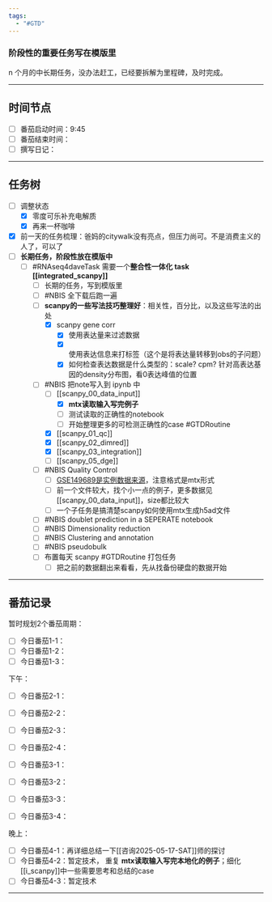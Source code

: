 ```yaml
---
tags:
  - "#GTD"
---
```


### 阶段性的重要任务写在模版里

n 个月的中长期任务，没办法赶工，已经要拆解为里程碑，及时完成。

---
## 时间节点

- [ ] 番茄启动时间：9:45
- [ ] 番茄结束时间：
- [ ] 撰写日记：

---
## 任务树

- [ ] 调整状态
	- [x] 零度可乐补充电解质
	 - [x] 再来一杯咖啡
- [x] 前一天的任务梳理：爸妈的citywalk没有亮点，但压力尚可。不是消费主义的人了，可以了
- [ ] **长期任务，阶段性放在模版中**
  - [ ] #RNAseq4daveTask 需要一个**整合性一体化 task [[integrated_scanpy]]**
    - [ ] 长期的任务，写到模版里
    - [ ] #NBIS 全下载后跑一遍
    - [ ] **scanpy的一些写法技巧整理好**：相关性，百分比，以及这些写法的出处
	    - [x] scanpy gene corr
	      - [x] 使用表达量来过滤数据
	       - [x] 使用表达信息来打标签（这个是将表达量转移到obs的子问题）
	        - [x] 如何检查表达数据是什么类型的：scale? cpm? 针对高表达基因的density分布图，看0表达峰值的位置
    - [ ] #NBIS 把note写入到 ipynb 中
	    - [ ] [[scanpy_00_data_input]]
		    - [x] **mtx读取输入写完例子**
	        - [ ] 测试读取的正确性的notebook
		    - [ ] 开始整理更多的可检测正确性的case #GTDRoutine 
	    - [x] [[scanpy_01_qc]]
	    - [x] [[scanpy_02_dimred]]
	    - [x] [[scanpy_03_integration]]
	    - [ ] [[scanpy_05_dge]]
    - [ ] #NBIS Quality Control
	    - [ ] [GSE149689是实例数据来源](https://www.ncbi.nlm.nih.gov/geo/query/acc.cgi?acc=GSE149689)，注意格式是mtx形式 
	    - [ ] 前一个文件较大，找个小一点的例子，更多数据见[[scanpy_00_data_input]]，size都比较大
	    - [ ] 一个子任务是搞清楚scanpy如何使用mtx生成h5ad文件
    - [ ] #NBIS doublet prediction in a SEPERATE notebook
    - [ ] #NBIS Dimensionality reduction
    - [ ] #NBIS Clustering and annotation
    - [ ] #NBIS pseudobulk
    - [ ] 布置每天 scanpy #GTDRoutine 打包任务
	    - [ ] 把之前的数据翻出来看看，先从找备份硬盘的数据开始
    
---
## 番茄记录

暂时规划2个番茄周期：
- [ ] 今日番茄1-1：
- [ ] 今日番茄1-2：
- [ ] 今日番茄1-3：

下午：
- [ ] 今日番茄2-1：
- [ ] 今日番茄2-2：
- [ ] 今日番茄2-3：
- [ ] 今日番茄2-4：

- [ ] 今日番茄3-1：
- [ ] 今日番茄3-2：
- [ ] 今日番茄3-3：
- [ ] 今日番茄3-4：

晚上：
- [ ] 今日番茄4-1：再详细总结一下[[咨询2025-05-17-SAT]]师的探讨
- [ ] 今日番茄4-2：暂定技术， 重复 **mtx读取输入写完本地化的例子**；细化[[i_scanpy]]中一些需要思考和总结的case
- [ ] 今日番茄4-3：暂定技术

---
